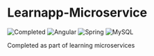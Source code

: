 # Learnapp-Microservice

![Completed](https://img.shields.io/badge/status-completed-green)  ![Angular](https://img.shields.io/badge/Front%20End-Angular-red)  ![Spring](https://img.shields.io/badge/Middleware-SpringBoot-green)
 ![MySQL](https://img.shields.io/badge/Back%20End-MySQL-blue)

Completed as part of learning microservices
